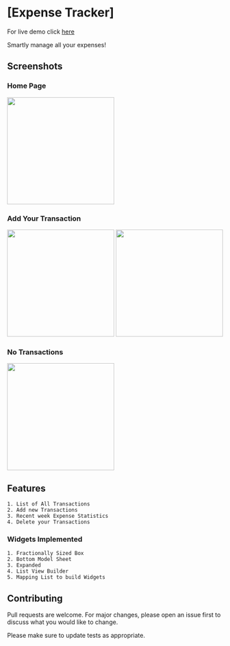 # [Expense Tracker]
For live demo click [here](https://amitpatil215.github.io/Expense-Tracker/#/)

Smartly manage all your expenses!

## Screenshots
### Home Page
<img src="https://user-images.githubusercontent.com/71957235/120063725-327aee80-c086-11eb-8ffd-d40a69ae646b.png" width=250>

### Add Your Transaction
<img src="https://user-images.githubusercontent.com/71957235/120063813-b3d28100-c086-11eb-97de-81c85b460017.png" width=250>   <img src="https://user-images.githubusercontent.com/71957235/120063815-b59c4480-c086-11eb-8427-c9fa6c12dc2f.png" width=250>   

### No Transactions
<img src="https://user-images.githubusercontent.com/71957235/120063861-eed4b480-c086-11eb-9145-89da7d16f46e.png" width=250>

## Features
```
1. List of All Transactions
2. Add new Transactions
3. Recent week Expense Statistics
4. Delete your Transactions
```
### Widgets Implemented
```
1. Fractionally Sized Box
2. Bottom Model Sheet
3. Expanded
4. List View Builder
5. Mapping List to build Widgets
```

## Contributing
Pull requests are welcome. For major changes, please open an issue first to discuss what you would like to change.

Please make sure to update tests as appropriate.
